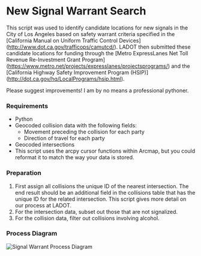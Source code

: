 # New Signal Warrant Search

This script was used to identify candidate locations for new signals in the City of Los Angeles based on safety warrant criteria specified in the [California Manual on Uniform Traffic Control Devices] (http://www.dot.ca.gov/trafficops/camutcd/). LADOT then submitted these candidate locations for funding through the [Metro ExpressLanes Net Toll Revenue Re-Investment Grant Program] (https://www.metro.net/projects/expresslanes/projectsprograms/) and the [California Highway Safety Improvement Program (HSIP)] (http://dot.ca.gov/hq/LocalPrograms/hsip.html).

Please suggest improvements! I am by no means a professional pythoner.

### Requirements

- Python
- Geocoded collision data with the following fields:
  - Movement preceding the collision for each party
  - Direction of travel for each party
- Geocoded intersections
- This script uses the arcpy cursor functions within Arcmap, but you could reformat it to match the way your data is stored.

### Preparation

1. First assign all collisions the unique ID of the nearest intersection. The end result should be an additional field in the collisions table that has the unique ID for the related intersection. This script gives more detail on our process at LADOT.
2. For the intersection data, subset out those that are not signalized.
3. For the collision data, filter out collisions involving alcohol.

### Process Diagram


![Signal Warrant Process Diagram](https://github.com/black-tea/VisionZero/blob/master/NewSignals/HSIP_CityWide_SignalWarrant_portrait.png)

